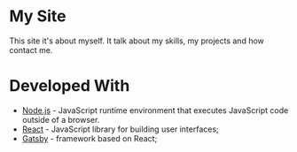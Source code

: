 # My Site
This site it's about myself. It talk about my skills, my projects and how contact me.  

# Developed With
* [Node.js](https://nodejs.org) - JavaScript runtime environment that executes JavaScript code outside of a browser.
* [React](https://reactjs.org) - JavaScript library for building user interfaces;
* [Gatsby](https://www.gatsbyjs.org/) -  framework based on React;
